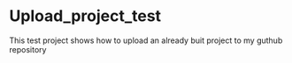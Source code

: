 # Upload_project_test

This test project shows how to upload an already buit project to my guthub repository
